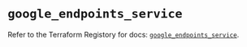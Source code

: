 # `google_endpoints_service`

Refer to the Terraform Registory for docs: [`google_endpoints_service`](https://www.terraform.io/docs/providers/google/r/endpoints_service).
